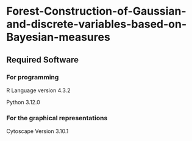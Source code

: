 # Forest-Construction-of-Gaussian-and-discrete-variables-based-on-Bayesian-measures
## Required Software 
### For programming
R Language version 4.3.2

Python 3.12.0
### For the graphical representations
Cytoscape Version 3.10.1
